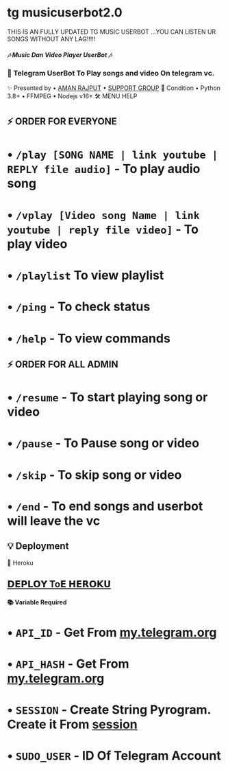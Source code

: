 # tg musicuserbot2.0
THIS IS AN FULLY UPDATED TG MUSIC USERBOT ...YOU CAN LISTEN UR SONGS WITHOUT ANY LAG!!!!!
##### 🎶 Music Dan Video Player UserBot 🎶
### 🤖 Telegram UserBot To Play songs and video On telegram vc.



✨ Presented by 
• [AMAN RAJPUT](https://t.me/itsamanrajput)
• [SUPPORT GROUP](https://t.me/join_us_fast)
📝 Condition
• Python 3.8+
• FFMPEG
• Nodejs v16+
🛠 MENU HELP
  
## ⚡ ORDER FOR EVERYONE
# • `/play [SONG NAME | link youtube | REPLY file audio]` - To play audio song
# • `/vplay [Video song Name | link youtube | reply file video]` - To play video
# • `/playlist` To view playlist
# • `/ping` - To check status
# • `/help` - To view commands

## ⚡ ORDER FOR ALL ADMIN
# • `/resume` - To start playing song or video
# • `/pause` - To Pause song or video
# • `/skip` - To skip song or video
# • `/end` - To end songs and userbot will leave the vc


## 💡 Deployment
💜 Heroku
 ## [𝗗𝗘𝗣𝗟𝗢𝗬 To𝗘 𝗛𝗘𝗥𝗢𝗞𝗨](https://heroku.com/deploy?template=https://github.com/Streamingsbot/musicuserbot2.0)

#### 📚 Variable Required
# • `API_ID` - Get From [my.telegram.org](https://my.telegram.org)
# • `API_HASH` - Get From [my.telegram.org](https://my.telegram.org)
# • `SESSION` - Create String Pyrogram. Create it From  [session](https://replit.com/@dashezup/generate-pyrogram-session-string)
# • `SUDO_USER` - ID Of Telegram Account
